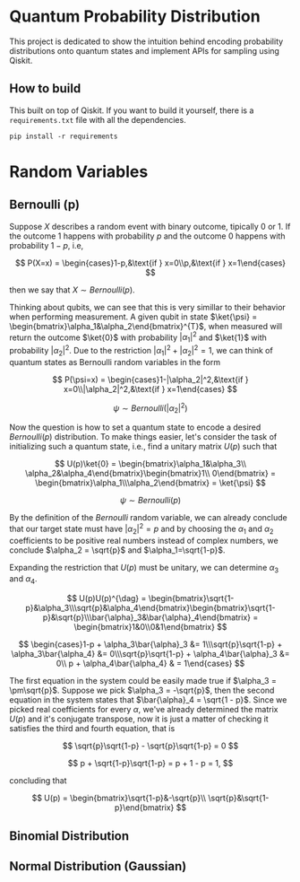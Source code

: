 # Quantum Probability Distribution

This project is dedicated to show the intuition behind encoding probability distributions onto quantum states and implement APIs for sampling using Qiskit.

## How to build

This built on top of Qiskit. If you want to build it yourself, there is a `requirements.txt` file with all the dependencies.

`pip install -r requirements`

# Random Variables

## Bernoulli (p)

Suppose $X$ describes a random event with binary outcome, tipically $0$ or $1$. If the outcome $1$ happens with probability $p$ and the outcome $0$ happens with probability $1 - p$, i.e,

$$
P(X=x) = \begin{cases}1-p,&\text{if } x=0\\p,&\text{if } x=1\end{cases}
$$

then we say that $X\sim Bernoulli(p)$.

Thinking about qubits, we can see that this is very simillar to their behavior when performing measurement. A given qubit in state $\ket{\psi} = \begin{bmatrix}\alpha_1&\alpha_2\end{bmatrix}^{T}$, when measured will return the outcome $\ket{0}$ with probability $|{\alpha_1}|^{2}$ and $\ket{1}$ with probability $|\alpha_2|^{2}$. Due to the restriction $|{\alpha_1}|^{2} + |{\alpha_2}|^{2} = 1$, we can think of quantum states as Bernoulli random variables in the form

$$
P(\psi=x) = \begin{cases}1-|\alpha_2|^2,&\text{if } x=0\\|\alpha_2|^2,&\text{if } x=1\end{cases}
$$

$$
\psi \sim Bernoulli(|\alpha_2|^2)
$$

Now the question is how to set a quantum state to encode a desired $Bernoulli(p)$ distribution. To make things easier, let's consider the task of initializing such a quantum state, i.e., find a unitary matrix $U(p)$ such that

$$
U(p)\ket{0} = \begin{bmatrix}\alpha_1&\alpha_3\\ \alpha_2&\alpha_4\end{bmatrix}\begin{bmatrix}1\\ 0\end{bmatrix} = \begin{bmatrix}\alpha_1\\\alpha_2\end{bmatrix} = \ket{\psi}
$$

$$
\psi \sim Bernoulli(p)
$$

By the definition of the $Bernoulli$ random variable, we can already conclude that our target state must have $|\alpha_2|^2 = p$ and by choosing the $\alpha_1$ and $\alpha_2$ coefficients to be positive real numbers instead of complex numbers, we conclude $\alpha_2 = \sqrt{p}$ and $\alpha_1=\sqrt{1-p}$.

Expanding the restriction that $U(p)$ must be unitary, we can determine $\alpha_3$ and $\alpha_4$.

$$
U(p)U(p)^{\dag} = \begin{bmatrix}\sqrt{1-p}&\alpha_3\\\sqrt{p}&\alpha_4\end{bmatrix}\begin{bmatrix}\sqrt{1-p}&\sqrt{p}\\\bar{\alpha}_3&\bar{\alpha}_4\end{bmatrix} = \begin{bmatrix}1&0\\0&1\end{bmatrix}
$$

$$
\begin{cases}1-p + \alpha_3\bar{\alpha}_3 &= 1\\\sqrt{p}\sqrt{1-p} + \alpha_3\bar{\alpha_4} &= 0\\\sqrt{p}\sqrt{1-p} + \alpha_4\bar{\alpha}_3 &= 0\\ p + \alpha_4\bar{\alpha_4} & = 1\end{cases}
$$

The first equation in the system could be easily made true if $\alpha_3 = \pm\sqrt{p}$. Suppose we pick $\alpha_3 = -\sqrt{p}$, then the second equation in the system states that $\bar{\alpha}_4 = \sqrt{1 - p}$. Since we picked real coefficients for every $\alpha$, we've already determined the matrix $U(p)$ and it's conjugate transpose, now it is just a matter of checking it satisfies the third and fourth equation, that is

$$
\sqrt{p}\sqrt{1-p} - \sqrt{p}\sqrt{1-p} = 0
$$

$$
p + \sqrt{1-p}\sqrt{1-p} = p + 1 - p = 1,
$$

concluding that

$$
U(p) = \begin{bmatrix}\sqrt{1-p}&-\sqrt{p}\\ \sqrt{p}&\sqrt{1-p}\end{bmatrix}
$$

## Binomial Distribution

## Normal Distribution (Gaussian)

